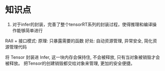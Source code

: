 # 知识点
1. 对于infer的封装，完善了整个tensorRT系列的封装过程，使得推理和编译操作能够简单进行


RAII + 接口模式: 
原理: 只暴露需要的函数
好处: 自动资源管理, 异常安全, 简化资源管理代码

将 Tensor 封装进 Infer,
这一块内存会保持住, 不会被释放, 只有当对象被销毁才会被释放。
把Tensor的创建销毁都交给对象来管理, 更加的安全便捷。
